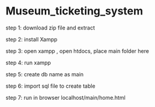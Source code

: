 # Museum_ticketing_system
step 1: download zip file and extract

step 2: install Xampp

step 3: open xampp , open htdocs, place main folder here

step 4: run xampp

step 5: create db name as main

step 6: import sql file to create table

step 7: run in browser localhost/main/home.html
